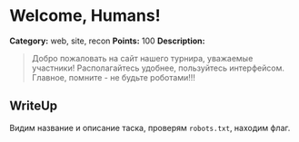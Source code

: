 # Welcome, Humans!


**Category:** web, site, recon
**Points:** 100
**Description:**

> Добро пожаловать на сайт нашего турнира, уважаемые участники! Располагайтесь удобнее, пользуйтесь интерфейсом. Главное, помните - не будьте роботами!!!

## WriteUp 

Видим название и описание таска, проверям `robots.txt`, находим флаг.